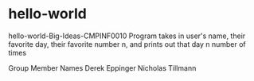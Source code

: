 # hello-world

hello-world-Big-Ideas-CMPINF0010
Program takes in user's name, their favorite day, their favorite number n, and prints out that day n number of times

Group Member Names
Derek Eppinger Nicholas Tillmann
